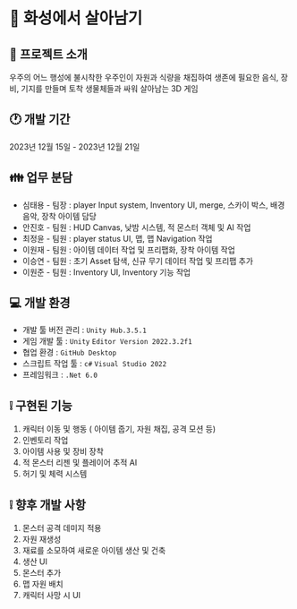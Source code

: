 # 📗 화성에서 살아남기

## 📄 프로젝트 소개
우주의 어느 행성에 불시착한 우주인이 자원과 식량을 채집하여 생존에 필요한 음식, 장비, 기지를 만들며
토착 생물체들과 싸워 살아남는 3D 게임

## 🕐 개발 기간
2023년 12월 15일 - 2023년 12월 21일

## 👪 업무 분담
- 심태용 - 팀장 : player Input system, Inventory UI, merge, 스카이 박스, 배경음악, 장착 아이템 담당
- 안진호 - 팀원 : HUD Canvas, 낮밤 시스템, 적 몬스터 객체 및 AI 작업
- 최정윤 - 팀원 : player status UI, 맵, 맵 Navigation 작업
- 이원재 - 팀원 : 아이템 데이터 작업 및 프리팹화, 장착 아이템 작업
- 이승연 - 팀원 : 초기 Asset 탐색, 신규 무기 데이터 작업 및 프리팹 추가
- 이원준 - 팀원 : Inventory UI, Inventory 기능 작업

## 💻 개발 환경
- 개발 툴 버전 관리 : `Unity Hub.3.5.1`
- 게임 개발 툴 : `Unity` `Editor Version 2022.3.2f1`
- 협업 환경 : `GitHub Desktop`
- 스크립트 작업 툴 : `c#` `Visual Studio 2022`
- 프레임워크 : `.Net 6.0`

## ❕ 구현된 기능
1. 캐릭터 이동 및 행동 ( 아이템 줍기, 자원 채집, 공격 모션 등)
2. 인벤토리 작업
3. 아이템 사용 및 장비 장착
4. 적 몬스터 리젠 및 플레이어 추적 AI
5. 허기 및 체력 시스템

## ❕ 향후 개발 사항
1. 몬스터 공격 데미지 적용
2. 자원 재생성
3. 재료를 소모하여 새로운 아이템 생산 및 건축
4. 생산 UI
5. 몬스터 추가
6. 맵 자원 배치
7. 캐릭터 사망 시 UI
